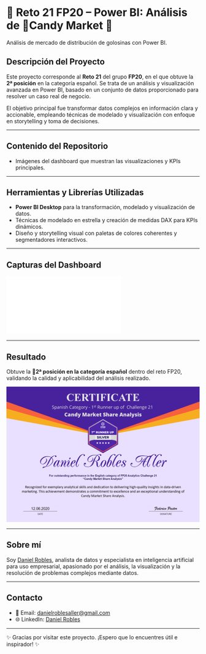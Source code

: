 # 🥈 Reto 21 FP20 – Power BI: Análisis de 🍬Candy Market 🍭
Análisis de mercado de distribución de golosinas  con Power BI.

## Descripción del Proyecto

Este proyecto corresponde al **Reto 21** del grupo **FP20**, en el que obtuve la **2ª posición** en la categoría español. Se trata de un análisis y visualización avanzada en Power BI, basado en un conjunto de datos proporcionado para resolver un caso real de negocio.

El objetivo principal fue transformar datos complejos en información clara y accionable, empleando técnicas de modelado y visualización con enfoque en storytelling y toma de decisiones.

---

## Contenido del Repositorio

- Imágenes del dashboard que muestran las visualizaciones y KPIs principales.
<!---- Archivo Power BI (.pbix) con el dashboard completo.
- Resumen en PDF con la explicación del análisis, metodología y resultados.
- (Opcional) Datos de muestra para replicar el análisis.
--->

---

## Herramientas y Librerías Utilizadas

- **Power BI Desktop** para la transformación, modelado y visualización de datos.
- Técnicas de modelado en estrella y creación de medidas DAX para KPIs dinámicos.
- Diseño y storytelling visual con paletas de colores coherentes y segmentadores interactivos.

---

## Capturas del Dashboard

![Dashboard Principal](Candy_a.pdf)



---

## Resultado

Obtuve la 🥈**2ª posición en la categoría español** dentro del reto FP20, validando la calidad y aplicabilidad del análisis realizado.

![Diploma 2ª Posición](https://github.com/DanielRobles2538/Reto21_FP20_CandyMarket/blob/d859880337b0a02e6ce66ea68a30867bc4cbc2db/Daniel%20Robles%20Aller-FP20-%202posicionCandyMarket.PNG)

---

## Sobre mí

Soy [Daniel Robles](https://www.linkedin.com/in/danielroblesaller), analista de datos y especialista en inteligencia artificial para uso empresarial, apasionado por el análisis, la visualización y la resolución de problemas complejos mediante datos.

---

## Contacto

- 📧 Email: [danielroblesaller@gmail.com](mailto:danielroblesaller@gmail.com)  
- 🌐 LinkedIn: [Daniel Robles](https://www.linkedin.com/in/danielroblesaller)

---

✨ Gracias por visitar este proyecto. ¡Espero que lo encuentres útil e inspirador! ✨
